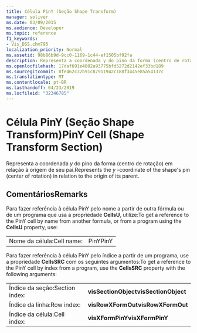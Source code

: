 ```yaml
---
title: Célula PinY (Seção Shape Transform)
manager: soliver
ms.date: 03/09/2015
ms.audience: Developer
ms.topic: reference
f1_keywords:
- Vis_DSS.chm795
localization_priority: Normal
ms.assetid: 98b86b9d-9cc0-1169-1c44-ef1505bf92fa
description: Representa a coordenada y do pino da forma (centro de rotação) em relação à origem de seu pai.
ms.openlocfilehash: 17daf691e4802a93775bfd5272d2142ef33bd189
ms.sourcegitcommit: 8fe462c32b91c87911942c188f3445e85a54137c
ms.translationtype: MT
ms.contentlocale: pt-BR
ms.lasthandoff: 04/23/2019
ms.locfileid: "32346785"
---
```

# <a name="piny-cell-shape-transform-section"></a><span data-ttu-id="7ec72-103">Célula PinY (Seção Shape Transform)</span><span class="sxs-lookup"><span data-stu-id="7ec72-103">PinY Cell (Shape Transform Section)</span></span>

<span data-ttu-id="7ec72-104">Representa a coordenada *y* do pino da forma (centro de rotação) em relação à origem de seu pai.</span><span class="sxs-lookup"><span data-stu-id="7ec72-104">Represents the  *y*  -coordinate of the shape's pin (center of rotation) in relation to the origin of its parent.</span></span> 
  
## <a name="remarks"></a><span data-ttu-id="7ec72-105">Comentários</span><span class="sxs-lookup"><span data-stu-id="7ec72-105">Remarks</span></span>

<span data-ttu-id="7ec72-106">Para fazer referência à célula PinY pelo nome a partir de outra fórmula ou de um programa que usa a propriedade **CellsU**, utilize:</span><span class="sxs-lookup"><span data-stu-id="7ec72-106">To get a reference to the PinY cell by name from another formula, or from a program using the **CellsU** property, use:</span></span> 
  
|||
|:-----|:-----|
| <span data-ttu-id="7ec72-107">Nome da célula:</span><span class="sxs-lookup"><span data-stu-id="7ec72-107">Cell name:</span></span>  <br/> | <span data-ttu-id="7ec72-108">PinY</span><span class="sxs-lookup"><span data-stu-id="7ec72-108">PinY</span></span>  <br/> |
   
<span data-ttu-id="7ec72-109">Para fazer referência à célula PinY pelo índice a partir de um programa, use a propriedade **CellsSRC** com os seguintes argumentos:</span><span class="sxs-lookup"><span data-stu-id="7ec72-109">To get a reference to the PinY cell by index from a program, use the **CellsSRC** property with the following arguments:</span></span> 
  
|||
|:-----|:-----|
| <span data-ttu-id="7ec72-110">Índice da seção:</span><span class="sxs-lookup"><span data-stu-id="7ec72-110">Section index:</span></span>  <br/> |<span data-ttu-id="7ec72-111">**visSectionObject**</span><span class="sxs-lookup"><span data-stu-id="7ec72-111">**visSectionObject**</span></span> <br/> |
| <span data-ttu-id="7ec72-112">Índice da linha:</span><span class="sxs-lookup"><span data-stu-id="7ec72-112">Row index:</span></span>  <br/> |<span data-ttu-id="7ec72-113">**visRowXFormOut**</span><span class="sxs-lookup"><span data-stu-id="7ec72-113">**visRowXFormOut**</span></span> <br/> |
| <span data-ttu-id="7ec72-114">Índice da célula:</span><span class="sxs-lookup"><span data-stu-id="7ec72-114">Cell index:</span></span>  <br/> |<span data-ttu-id="7ec72-115">**visXFormPinY**</span><span class="sxs-lookup"><span data-stu-id="7ec72-115">**visXFormPinY**</span></span> <br/> |
   

